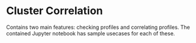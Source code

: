 # Cluster Correlation

Contains two main features: checking profiles and correlating profiles.
The contained Jupyter notebook has sample usecases for each of these.
